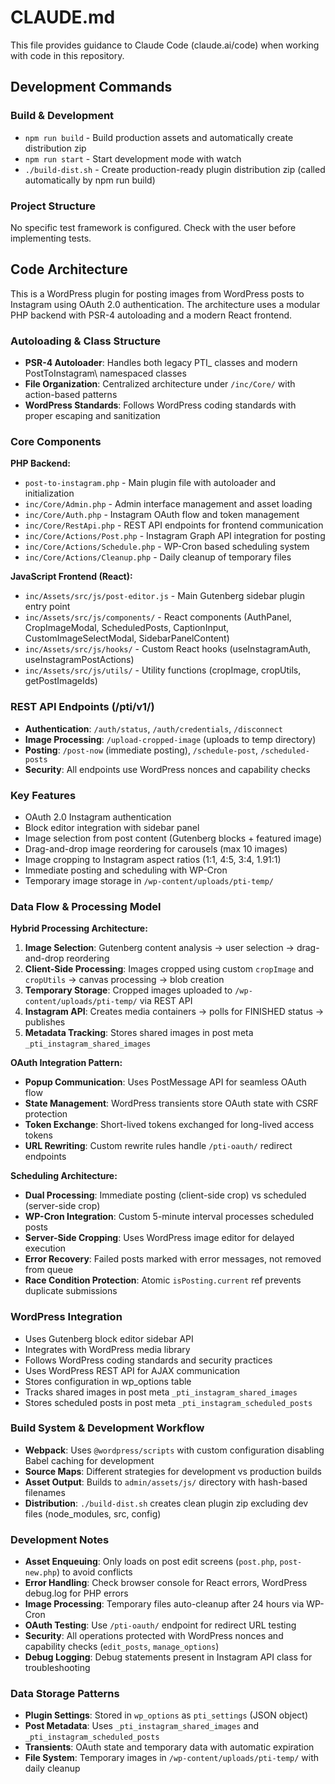 # CLAUDE.md

This file provides guidance to Claude Code (claude.ai/code) when working with code in this repository.

## Development Commands

### Build & Development
- `npm run build` - Build production assets and automatically create distribution zip
- `npm run start` - Start development mode with watch
- `./build-dist.sh` - Create production-ready plugin distribution zip (called automatically by npm run build)

### Project Structure
No specific test framework is configured. Check with the user before implementing tests.

## Code Architecture

This is a WordPress plugin for posting images from WordPress posts to Instagram using OAuth 2.0 authentication. The architecture uses a modular PHP backend with PSR-4 autoloading and a modern React frontend.

### Autoloading & Class Structure
- **PSR-4 Autoloader**: Handles both legacy PTI_ classes and modern PostToInstagram\ namespaced classes
- **File Organization**: Centralized architecture under `/inc/Core/` with action-based patterns
- **WordPress Standards**: Follows WordPress coding standards with proper escaping and sanitization

### Core Components

**PHP Backend:**
- `post-to-instagram.php` - Main plugin file with autoloader and initialization
- `inc/Core/Admin.php` - Admin interface management and asset loading
- `inc/Core/Auth.php` - Instagram OAuth flow and token management
- `inc/Core/RestApi.php` - REST API endpoints for frontend communication
- `inc/Core/Actions/Post.php` - Instagram Graph API integration for posting
- `inc/Core/Actions/Schedule.php` - WP-Cron based scheduling system
- `inc/Core/Actions/Cleanup.php` - Daily cleanup of temporary files

**JavaScript Frontend (React):**
- `inc/Assets/src/js/post-editor.js` - Main Gutenberg sidebar plugin entry point
- `inc/Assets/src/js/components/` - React components (AuthPanel, CropImageModal, ScheduledPosts, CaptionInput, CustomImageSelectModal, SidebarPanelContent)
- `inc/Assets/src/js/hooks/` - Custom React hooks (useInstagramAuth, useInstagramPostActions)
- `inc/Assets/src/js/utils/` - Utility functions (cropImage, cropUtils, getPostImageIds)

### REST API Endpoints (/pti/v1/)
- **Authentication**: `/auth/status`, `/auth/credentials`, `/disconnect`
- **Image Processing**: `/upload-cropped-image` (uploads to temp directory)
- **Posting**: `/post-now` (immediate posting), `/schedule-post`, `/scheduled-posts`
- **Security**: All endpoints use WordPress nonces and capability checks

### Key Features
- OAuth 2.0 Instagram authentication
- Block editor integration with sidebar panel
- Image selection from post content (Gutenberg blocks + featured image)
- Drag-and-drop image reordering for carousels (max 10 images)
- Image cropping to Instagram aspect ratios (1:1, 4:5, 3:4, 1.91:1)
- Immediate posting and scheduling with WP-Cron
- Temporary image storage in `/wp-content/uploads/pti-temp/`

### Data Flow & Processing Model
**Hybrid Processing Architecture:**
1. **Image Selection**: Gutenberg content analysis → user selection → drag-and-drop reordering
2. **Client-Side Processing**: Images cropped using custom `cropImage` and `cropUtils` → canvas processing → blob creation
3. **Temporary Storage**: Cropped images uploaded to `/wp-content/uploads/pti-temp/` via REST API
4. **Instagram API**: Creates media containers → polls for FINISHED status → publishes
5. **Metadata Tracking**: Stores shared images in post meta `_pti_instagram_shared_images`

**OAuth Integration Pattern:**
- **Popup Communication**: Uses PostMessage API for seamless OAuth flow
- **State Management**: WordPress transients store OAuth state with CSRF protection
- **Token Exchange**: Short-lived tokens exchanged for long-lived access tokens
- **URL Rewriting**: Custom rewrite rules handle `/pti-oauth/` redirect endpoints

**Scheduling Architecture:**
- **Dual Processing**: Immediate posting (client-side crop) vs scheduled (server-side crop)
- **WP-Cron Integration**: Custom 5-minute interval processes scheduled posts
- **Server-Side Cropping**: Uses WordPress image editor for delayed execution
- **Error Recovery**: Failed posts marked with error messages, not removed from queue
- **Race Condition Protection**: Atomic `isPosting.current` ref prevents duplicate submissions

### WordPress Integration
- Uses Gutenberg block editor sidebar API
- Integrates with WordPress media library
- Follows WordPress coding standards and security practices
- Uses WordPress REST API for AJAX communication
- Stores configuration in wp_options table
- Tracks shared images in post meta `_pti_instagram_shared_images`
- Stores scheduled posts in post meta `_pti_instagram_scheduled_posts`

### Build System & Development Workflow
- **Webpack**: Uses `@wordpress/scripts` with custom configuration disabling Babel caching for development
- **Source Maps**: Different strategies for development vs production builds
- **Asset Output**: Builds to `admin/assets/js/` directory with hash-based filenames
- **Distribution**: `./build-dist.sh` creates clean plugin zip excluding dev files (node_modules, src, config)

### Development Notes
- **Asset Enqueuing**: Only loads on post edit screens (`post.php`, `post-new.php`) to avoid conflicts
- **Error Handling**: Check browser console for React errors, WordPress debug.log for PHP errors
- **Image Processing**: Temporary files auto-cleanup after 24 hours via WP-Cron
- **OAuth Testing**: Use `/pti-oauth/` endpoint for redirect URL testing
- **Security**: All operations protected with WordPress nonces and capability checks (`edit_posts`, `manage_options`)
- **Debug Logging**: Debug statements present in Instagram API class for troubleshooting

### Data Storage Patterns  
- **Plugin Settings**: Stored in `wp_options` as `pti_settings` (JSON object)
- **Post Metadata**: Uses `_pti_instagram_shared_images` and `_pti_instagram_scheduled_posts` 
- **Transients**: OAuth state and temporary data with automatic expiration
- **File System**: Temporary images in `/wp-content/uploads/pti-temp/` with daily cleanup